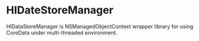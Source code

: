 HIDateStoreManager
==================

HIDataStoreManager is NSManagedObjectContext wrapper library for using CoreData under multi-threaded environment.
